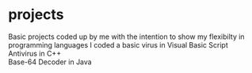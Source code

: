 # projects
Basic projects coded up by me with the intention to show my flexibilty in programming languages
I coded a basic virus in Visual Basic Script
Antivirus in C++  
Base-64 Decoder in Java
